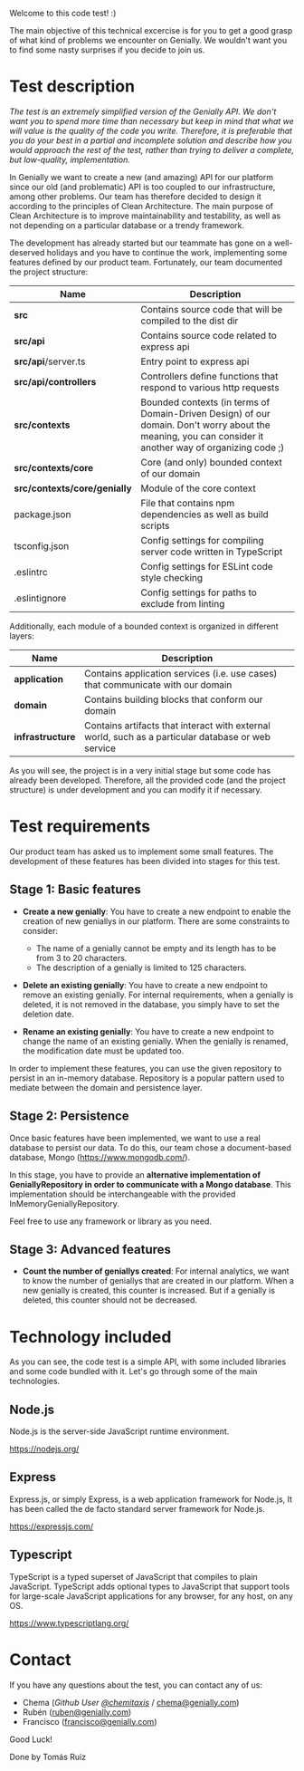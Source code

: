 Welcome to this code test! :)

The main objective of this technical excercise is for you to get a good grasp of what kind of problems we encounter on Genially. We wouldn't want you to find some nasty surprises if you decide to join us.

# Test description

_The test is an extremely simplified version of the Genially API. We don't want you to spend more time than necessary but keep in mind that what we will value is the quality of the code you write. Therefore, it is preferable that you do your best in a partial and incomplete solution and describe how you would approach the rest of the test, rather than trying to deliver a complete, but low-quality, implementation._

In Genially we want to create a new (and amazing) API for our platform since our old (and problematic) API is too coupled to our infrastructure, among other problems. Our team has therefore decided to design it according to the principles of Clean Architecture. The main purpose of Clean Architecture is to improve maintainability and testability, as well as not depending on a particular database or a trendy framework.

The development has already started but our teammate has gone on a well-deserved holidays and you have to continue the work, implementing some features defined by our product team. Fortunately, our team documented the project structure:

| Name                           | Description                                                                                                                                             |
| ------------------------------ | ------------------------------------------------------------------------------------------------------------------------------------------------------- |
| **src**                        | Contains source code that will be compiled to the dist dir                                                                                              |
| **src/api**                    | Contains source code related to express api                                                                                                             |
| **src/api**/server.ts          | Entry point to express api                                                                                                                              |
| **src/api/controllers**        | Controllers define functions that respond to various http requests                                                                                      |
| **src/contexts**               | Bounded contexts (in terms of Domain-Driven Design) of our domain. Don't worry about the meaning, you can consider it another way of organizing code ;) |
| **src/contexts/core**          | Core (and only) bounded context of our domain                                                                                                           |
| **src/contexts/core/genially** | Module of the core context                                                                                                                              |
| package.json                   | File that contains npm dependencies as well as build scripts                                                                                            |
| tsconfig.json                  | Config settings for compiling server code written in TypeScript                                                                                         |
| .eslintrc                      | Config settings for ESLint code style checking                                                                                                          |
| .eslintignore                  | Config settings for paths to exclude from linting                                                                                                       |

Additionally, each module of a bounded context is organized in different layers:

| Name               | Description                                                                                        |
| ------------------ | -------------------------------------------------------------------------------------------------- |
| **application**    | Contains application services (i.e. use cases) that communicate with our domain                    |
| **domain**         | Contains building blocks that conform our domain                                                   |
| **infrastructure** | Contains artifacts that interact with external world, such as a particular database or web service |

As you will see, the project is in a very initial stage but some code has already been developed. Therefore, all the provided code (and the project structure) is under development and you can modify it if necessary.

# Test requirements

Our product team has asked us to implement some small features. The development of these features has been divided into stages for this test.

## Stage 1: Basic features

- **Create a new genially**: You have to create a new endpoint to enable the creation of new geniallys in our platform. There are some constraints to consider:

  - The name of a genially cannot be empty and its length has to be from 3 to 20 characters.
  - The description of a genially is limited to 125 characters.

- **Delete an existing genially**: You have to create a new endpoint to remove an existing genially. For internal requirements, when a genially is deleted, it is not removed in the database, you simply have to set the deletion date.

- **Rename an existing genially**: You have to create a new endpoint to change the name of an existing genially. When the genially is renamed, the modification date must be updated too.

In order to implement these features, you can use the given repository to persist in an in-memory database. Repository is a popular pattern used to mediate between the domain and persistence layer.

## Stage 2: Persistence

Once basic features have been implemented, we want to use a real database to persist our data. To do this, our team chose a document-based database, Mongo (https://www.mongodb.com/).

In this stage, you have to provide an **alternative implementation of GeniallyRepository in order to communicate with a Mongo database**. This implementation should be interchangeable with the provided InMemoryGeniallyRepository.

Feel free to use any framework or library as you need.

## Stage 3: Advanced features

- **Count the number of geniallys created**: For internal analytics, we want to know the number of geniallys that are created in our platform. When a new genially is created, this counter is increased. But if a genially is deleted, this counter should not be decreased.

# Technology included

As you can see, the code test is a simple API, with some included libraries and some code bundled with it. Let's go through some of the main technologies.

## Node.js

Node.js is the server-side JavaScript runtime environment.

https://nodejs.org/

## Express

Express.js, or simply Express, is a web application framework for Node.js, It has been called the de facto standard server framework for Node.js.

https://expressjs.com/

## Typescript

TypeScript is a typed superset of JavaScript that compiles to plain JavaScript. TypeScript adds optional types to JavaScript that support tools for large-scale JavaScript applications for any browser, for any host, on any OS.

https://www.typescriptlang.org/

# Contact

If you have any questions about the test, you can contact any of us:

- Chema (<em>Github User [@chemitaxis](https://github.com/chemitaxis)</em> / chema@genially.com)
- Rubén (ruben@genially.com)
- Francisco (francisco@genially.com)

Good Luck!

Done by Tomás Ruiz
